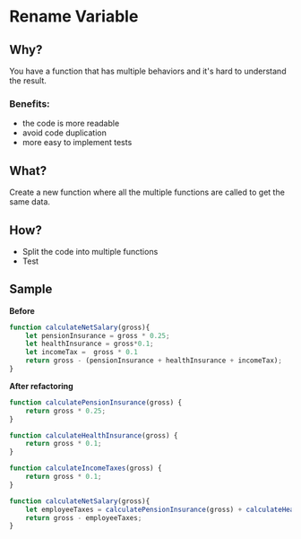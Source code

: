 # Rename Variable
## Why?
You have a function that has multiple behaviors and it's hard to understand the result.
### Benefits:
- the code is more readable
- avoid code duplication
- more easy to implement tests
## What?
Create a new function where all the multiple functions are called to get the same data.
## How?
- Split the code into multiple functions
- Test
## Sample
**Before**
```js
function calculateNetSalary(gross){
    let pensionInsurance = gross * 0.25;
    let healthInsurance = gross*0.1;
    let incomeTax =  gross * 0.1
    return gross - (pensionInsurance + healthInsurance + incomeTax);
}
```
**After refactoring**
```js
function calculatePensionInsurance(gross) {
    return gross * 0.25;
}

function calculateHealthInsurance(gross) {
    return gross * 0.1;
}

function calculateIncomeTaxes(gross) {
    return gross * 0.1;
}

function calculateNetSalary(gross){
    let employeeTaxes = calculatePensionInsurance(gross) + calculateHealthInsurance(gross) + calculateIncomeTaxes(gross);
    return gross - employeeTaxes;
}
```

